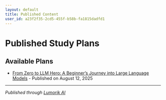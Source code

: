```yaml
---
layout: default
title: Published Content
user_id: a23f2f35-2cd5-455f-b58b-fa1815dadfd1
---
```


# Published Study Plans

## Available Plans

- [From Zero to LLM Hero: A Beginner’s Journey into Large Language Models](./70473486-6b8b-41dd-b113-0f4c82c1d36e/) - Published on August 12, 2025

---

*Published through [Lumorik AI](https://lumorik.ai)*

